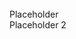 <!DOCTYPE html>
<html>
<head>
<strong>	<title>  README </title>  </strong>
</head>
<body> 
<br>Placeholder 
<br> Placeholder 2

</body>
</html>